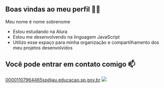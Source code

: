 ## Boas vindas ao meu perfil 💙💙
Meu nome é nome sobrenome

- Estou estudando na Alura
- Estou me desenvolvendo na linguagem JavaScript
- Utilizo esse espaço para minha organização e compartilhamento dos meu projetos desenvolvidos
## Você pode entrar em contato comigo 📫
00001107964465sp@au.educacao.sp.gov.br
![](https://media1.tenor.com/m/xiDx7IfcZ1cAAAAC/itachi-uchiha.gif)
